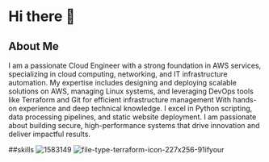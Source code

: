 # Hi there 👋

## About Me
I am a passionate Cloud Engineer with a strong foundation in AWS services, specializing in cloud computing, networking, and IT infrastructure automation. My expertise includes designing and deploying scalable solutions on AWS, managing Linux systems, and leveraging DevOps tools like Terraform and Git for efficient infrastructure management With hands-on experience and deep technical knowledge. I excel in Python scripting, data processing pipelines, and static website deployment. I am passionate about building secure, high-performance systems that drive innovation and deliver impactful results.

##skills
![1583149](https://github.com/user-attachments/assets/6a0994c6-3126-4168-8a07-681fd0ee91fd) ![file-type-terraform-icon-227x256-91ifyour](https://github.com/user-attachments/assets/f311a45d-fe1e-41c8-8774-72e54ae93a6a) 


<!--
**ezzzizo/ezzzizo** is a ✨ _special_ ✨ repository because its `README.md` (this file) appears on your GitHub profile.

Here are some ideas to get you started:

- 🔭 I’m currently working on ...
- 🌱 I’m currently learning ...
- 👯 I’m looking to collaborate on ...
- 🤔 I’m looking for help with ...
- 💬 Ask me about ...
- 📫 How to reach me: ...
- 😄 Pronouns: ...
- ⚡ Fun fact: ...
-->
